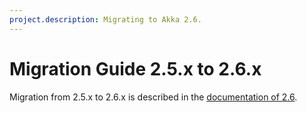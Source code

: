 ```yaml
---
project.description: Migrating to Akka 2.6.
---
```

# Migration Guide 2.5.x to 2.6.x

Migration from 2.5.x to 2.6.x is described in the
[documentation of 2.6](https://doc.akka.io/docs/akka/2.6/project/migration-guide-2.5.x-2.6.x.html).

